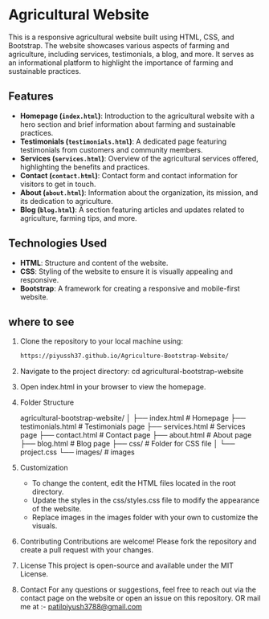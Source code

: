 # Agricultural Website

This is a responsive agricultural website built using HTML, CSS, and Bootstrap. The website showcases various aspects of farming and agriculture, including services, testimonials, a blog, and more. It serves as an informational platform to highlight the importance of farming and sustainable practices.

## Features

- **Homepage (`index.html`)**: Introduction to the agricultural website with a hero section and brief information about farming and sustainable practices.
- **Testimonials (`testimonials.html`)**: A dedicated page featuring testimonials from customers and community members.
- **Services (`services.html`)**: Overview of the agricultural services offered, highlighting the benefits and practices.
- **Contact (`contact.html`)**: Contact form and contact information for visitors to get in touch.
- **About (`about.html`)**: Information about the organization, its mission, and its dedication to agriculture.
- **Blog (`blog.html`)**: A section featuring articles and updates related to agriculture, farming tips, and more.

## Technologies Used

- **HTML**: Structure and content of the website.
- **CSS**: Styling of the website to ensure it is visually appealing and responsive.
- **Bootstrap**: A framework for creating a responsive and mobile-first website.

## where to see

1. Clone the repository to your local machine using:
   ```bash
   https://piyussh37.github.io/Agriculture-Bootstrap-Website/
2. Navigate to the project directory:
    cd agricultural-bootstrap-website
   
3. Open index.html in your browser to view the homepage.

4. Folder Structure

   agricultural-bootstrap-website/
   │
   ├── index.html         # Homepage
   ├── testimonials.html  # Testimonials page
   ├── services.html      # Services page
   ├── contact.html       # Contact page
   ├── about.html         # About page
   ├── blog.html          # Blog page
   ├── css/               # Folder for CSS file
   │   └── project.css
   └── images/            # images

5. Customization
   * To change the content, edit the HTML files located in the root directory.
   * Update the styles in the css/styles.css file to modify the appearance of the website.
   * Replace images in the images folder with your own to customize the visuals.

6. Contributing
   Contributions are welcome! Please fork the repository and create a pull request with your changes.

7. License
   This project is open-source and available under the MIT License.

8. Contact
   For any questions or suggestions, feel free to reach out via the contact page on the website or open an issue on this repository.
   OR   mail me at :- patilpiyush3788@gmail.com
